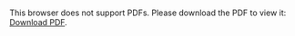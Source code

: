 <object data="christ-in-song/CIS1908pdfs/191.pdf" type="application/pdf" width="100%" height="1024px">
    <embed src="christ-in-song/CIS1908pdfs/191.pdf">
        <p>This browser does not support PDFs. Please download the PDF to view it: <a href="christ-in-song/CIS1908pdfs/191.pdf">Download PDF</a>.</p>
    </embed>
</object>
